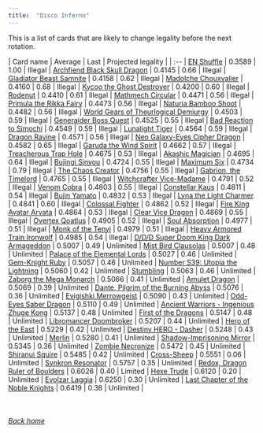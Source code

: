 ```yaml
---
title:  "Disco Inferno"
---
```


This is a list of cards that are likely to change legality before the next rotation.

| Card name | Average | Last | Projected legality |
| :-- |
[EN Shuffle](https://db.ygoprodeck.com/card/?search=EN%20Shuffle) | 0.3589 | 1.00 | Illegal |
[Archfiend Black Skull Dragon](https://db.ygoprodeck.com/card/?search=Archfiend%20Black%20Skull%20Dragon) | 0.4145 | 0.66 | Illegal |
[Gladiator Beast Samnite](https://db.ygoprodeck.com/card/?search=Gladiator%20Beast%20Samnite) | 0.4158 | 0.62 | Illegal |
[Madolche Chouxvalier](https://db.ygoprodeck.com/card/?search=Madolche%20Chouxvalier) | 0.4160 | 0.68 | Illegal |
[Kycoo the Ghost Destroyer](https://db.ygoprodeck.com/card/?search=Kycoo%20the%20Ghost%20Destroyer) | 0.4200 | 0.60 | Illegal |
[Rodenut](https://db.ygoprodeck.com/card/?search=Rodenut) | 0.4410 | 0.61 | Illegal |
[Mathmech Circular](https://db.ygoprodeck.com/card/?search=Mathmech%20Circular) | 0.4471 | 0.56 | Illegal |
[Primula the Rikka Fairy](https://db.ygoprodeck.com/card/?search=Primula%20the%20Rikka%20Fairy) | 0.4473 | 0.56 | Illegal |
[Naturia Bamboo Shoot](https://db.ygoprodeck.com/card/?search=Naturia%20Bamboo%20Shoot) | 0.4482 | 0.56 | Illegal |
[World Gears of Theurlogical Demiurgy](https://db.ygoprodeck.com/card/?search=World%20Gears%20of%20Theurlogical%20Demiurgy) | 0.4503 | 0.59 | Illegal |
[Generaider Boss Quest](https://db.ygoprodeck.com/card/?search=Generaider%20Boss%20Quest) | 0.4525 | 0.55 | Illegal |
[Bad Reaction to Simochi](https://db.ygoprodeck.com/card/?search=Bad%20Reaction%20to%20Simochi) | 0.4549 | 0.59 | Illegal |
[Lunalight Tiger](https://db.ygoprodeck.com/card/?search=Lunalight%20Tiger) | 0.4564 | 0.59 | Illegal |
[Dragon Ravine](https://db.ygoprodeck.com/card/?search=Dragon%20Ravine) | 0.4571 | 0.56 | Illegal |
[Neo Galaxy-Eyes Cipher Dragon](https://db.ygoprodeck.com/card/?search=Neo%20Galaxy-Eyes%20Cipher%20Dragon) | 0.4582 | 0.65 | Illegal |
[Garuda the Wind Spirit](https://db.ygoprodeck.com/card/?search=Garuda%20the%20Wind%20Spirit) | 0.4662 | 0.57 | Illegal |
[Treacherous Trap Hole](https://db.ygoprodeck.com/card/?search=Treacherous%20Trap%20Hole) | 0.4675 | 0.53 | Illegal |
[Akashic Magician](https://db.ygoprodeck.com/card/?search=Akashic%20Magician) | 0.4695 | 0.64 | Illegal |
[Bujingi Sinyou](https://db.ygoprodeck.com/card/?search=Bujingi%20Sinyou) | 0.4724 | 0.55 | Illegal |
[Maximum Six](https://db.ygoprodeck.com/card/?search=Maximum%20Six) | 0.4734 | 0.79 | Illegal |
[The Chaos Creator](https://db.ygoprodeck.com/card/?search=The%20Chaos%20Creator) | 0.4756 | 0.55 | Illegal |
[Gabrion, the Timelord](https://db.ygoprodeck.com/card/?search=Gabrion,%20the%20Timelord) | 0.4765 | 0.55 | Illegal |
[Witchcrafter Vice-Madame](https://db.ygoprodeck.com/card/?search=Witchcrafter%20Vice-Madame) | 0.4791 | 0.52 | Illegal |
[Venom Cobra](https://db.ygoprodeck.com/card/?search=Venom%20Cobra) | 0.4803 | 0.55 | Illegal |
[Constellar Kaus](https://db.ygoprodeck.com/card/?search=Constellar%20Kaus) | 0.4811 | 0.54 | Illegal |
[Bujin Yamato](https://db.ygoprodeck.com/card/?search=Bujin%20Yamato) | 0.4832 | 0.53 | Illegal |
[Lyna the Light Charmer](https://db.ygoprodeck.com/card/?search=Lyna%20the%20Light%20Charmer) | 0.4841 | 0.60 | Illegal |
[Colossal Fighter](https://db.ygoprodeck.com/card/?search=Colossal%20Fighter) | 0.4862 | 0.52 | Illegal |
[Fire King Avatar Arvata](https://db.ygoprodeck.com/card/?search=Fire%20King%20Avatar%20Arvata) | 0.4864 | 0.53 | Illegal |
[Clear Vice Dragon](https://db.ygoprodeck.com/card/?search=Clear%20Vice%20Dragon) | 0.4869 | 0.55 | Illegal |
[Overtex Qoatlus](https://db.ygoprodeck.com/card/?search=Overtex%20Qoatlus) | 0.4905 | 0.52 | Illegal |
[Soul Absorption](https://db.ygoprodeck.com/card/?search=Soul%20Absorption) | 0.4977 | 0.51 | Illegal |
[Monk of the Tenyi](https://db.ygoprodeck.com/card/?search=Monk%20of%20the%20Tenyi) | 0.4979 | 0.51 | Illegal |
[Heavy Armored Train Ironwolf](https://db.ygoprodeck.com/card/?search=Heavy%20Armored%20Train%20Ironwolf) | 0.4985 | 0.54 | Illegal |
[D/D/D Super Doom King Dark Armageddon](https://db.ygoprodeck.com/card/?search=D/D/D%20Super%20Doom%20King%20Dark%20Armageddon) | 0.5007 | 0.49 | Unlimited |
[Mist Bird Clausolas](https://db.ygoprodeck.com/card/?search=Mist%20Bird%20Clausolas) | 0.5007 | 0.48 | Unlimited |
[Palace of the Elemental Lords](https://db.ygoprodeck.com/card/?search=Palace%20of%20the%20Elemental%20Lords) | 0.5027 | 0.46 | Unlimited |
[Gem-Knight Ruby](https://db.ygoprodeck.com/card/?search=Gem-Knight%20Ruby) | 0.5057 | 0.46 | Unlimited |
[Number S39: Utopia the Lightning](https://db.ygoprodeck.com/card/?search=Number%20S39:%20Utopia%20the%20Lightning) | 0.5060 | 0.42 | Unlimited |
[Stumbling](https://db.ygoprodeck.com/card/?search=Stumbling) | 0.5063 | 0.46 | Unlimited |
[Zaborg the Mega Monarch](https://db.ygoprodeck.com/card/?search=Zaborg%20the%20Mega%20Monarch) | 0.5066 | 0.41 | Unlimited |
[Amulet Dragon](https://db.ygoprodeck.com/card/?search=Amulet%20Dragon) | 0.5069 | 0.39 | Unlimited |
[Dante, Pilgrim of the Burning Abyss](https://db.ygoprodeck.com/card/?search=Dante,%20Pilgrim%20of%20the%20Burning%20Abyss) | 0.5076 | 0.36 | Unlimited |
[Evigishki Merrowgeist](https://db.ygoprodeck.com/card/?search=Evigishki%20Merrowgeist) | 0.5090 | 0.43 | Unlimited |
[Odd-Eyes Saber Dragon](https://db.ygoprodeck.com/card/?search=Odd-Eyes%20Saber%20Dragon) | 0.5110 | 0.49 | Unlimited |
[Ancient Warriors - Ingenious Zhuge Kong](https://db.ygoprodeck.com/card/?search=Ancient%20Warriors%20-%20Ingenious%20Zhuge%20Kong) | 0.5137 | 0.48 | Unlimited |
[First of the Dragons](https://db.ygoprodeck.com/card/?search=First%20of%20the%20Dragons) | 0.5147 | 0.48 | Unlimited |
[Libromancer Doombroker](https://db.ygoprodeck.com/card/?search=Libromancer%20Doombroker) | 0.5207 | 0.44 | Unlimited |
[Hero of the East](https://db.ygoprodeck.com/card/?search=Hero%20of%20the%20East) | 0.5229 | 0.42 | Unlimited |
[Destiny HERO - Dasher](https://db.ygoprodeck.com/card/?search=Destiny%20HERO%20-%20Dasher) | 0.5248 | 0.43 | Unlimited |
[Merlin](https://db.ygoprodeck.com/card/?search=Merlin) | 0.5280 | 0.41 | Unlimited |
[Shadow-Imprisoning Mirror](https://db.ygoprodeck.com/card/?search=Shadow-Imprisoning%20Mirror) | 0.5345 | 0.36 | Unlimited |
[Zombie Necronize](https://db.ygoprodeck.com/card/?search=Zombie%20Necronize) | 0.5472 | 0.45 | Unlimited |
[Shiranui Squire](https://db.ygoprodeck.com/card/?search=Shiranui%20Squire) | 0.5485 | 0.42 | Unlimited |
[Cross-Sheep](https://db.ygoprodeck.com/card/?search=Cross-Sheep) | 0.5551 | 0.06 | Unlimited |
[Synkron Resonator](https://db.ygoprodeck.com/card/?search=Synkron%20Resonator) | 0.5757 | 0.35 | Unlimited |
[Redox, Dragon Ruler of Boulders](https://db.ygoprodeck.com/card/?search=Redox,%20Dragon%20Ruler%20of%20Boulders) | 0.6026 | 0.40 | Limited |
[Hexe Trude](https://db.ygoprodeck.com/card/?search=Hexe%20Trude) | 0.6120 | 0.20 | Unlimited |
[Evolzar Laggia](https://db.ygoprodeck.com/card/?search=Evolzar%20Laggia) | 0.6250 | 0.30 | Unlimited |
[Last Chapter of the Noble Knights](https://db.ygoprodeck.com/card/?search=Last%20Chapter%20of%20the%20Noble%20Knights) | 0.6419 | 0.38 | Unlimited |

<br>

###### [Back home](index)